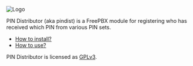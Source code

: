 ![Logo](http://i.imgur.com/hHBtZ.png)

PIN Distributor (aka pindist) is a FreePBX module for registering who has received which PIN from various PIN sets.

* [How to install?](https://bitbucket.org/brandizzi/pindist/wiki/Install)
* [How to use?](https://bitbucket.org/brandizzi/pindist/wiki/Use)

PIN Distributor is licensed as [GPLv3](http://www.gnu.org/copyleft/gpl.txt).
